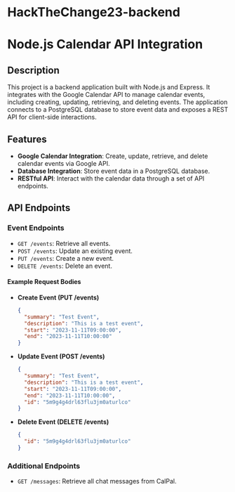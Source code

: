 # HackTheChange23-backend

# Node.js Calendar API Integration

## Description

This project is a backend application built with Node.js and Express. It integrates with the Google Calendar API to manage calendar events, including creating, updating, retrieving, and deleting events. The application connects to a PostgreSQL database to store event data and exposes a REST API for client-side interactions.

## Features

- **Google Calendar Integration**: Create, update, retrieve, and delete calendar events via Google API.
- **Database Integration**: Store event data in a PostgreSQL database.
- **RESTful API**: Interact with the calendar data through a set of API endpoints.

## API Endpoints

### Event Endpoints

- `GET /events`: Retrieve all events.
- `POST /events`: Update an existing event.
- `PUT /events`: Create a new event.
- `DELETE /events`: Delete an event.

#### Example Request Bodies

- **Create Event (PUT /events)**

  ```json
  {
    "summary": "Test Event",
    "description": "This is a test event",
    "start": "2023-11-11T09:00:00",
    "end": "2023-11-11T10:00:00"
  }

- **Update Event (POST /events)**

  ```json
  {
    "summary": "Test Event",
    "description": "This is a test event",
    "start": "2023-11-11T09:00:00",
    "end": "2023-11-11T10:00:00",
    "id": "5m9g4g4drl63flu3jm0aturlco"
  }

- **Delete Event (DELETE /events)**

  ```json
  {
    "id": "5m9g4g4drl63flu3jm0aturlco"
  }

### Additional Endpoints

- `GET /messages`: Retrieve all chat messages from CalPal.





